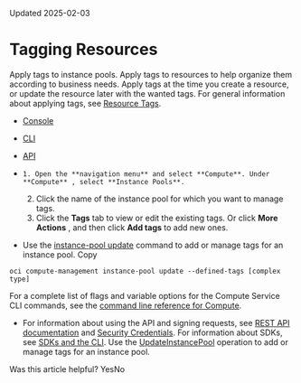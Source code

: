Updated 2025-02-03
# Tagging Resources
Apply tags to instance pools.
Apply tags to resources to help organize them according to business needs. Apply tags at the time you create a resource, or update the resource later with the wanted tags. For general information about applying tags, see [Resource Tags](https://docs.oracle.com/iaas/Content/General/Concepts/resourcetags.htm).
  * [Console](https://docs.oracle.com/en-us/iaas/Content/Compute/Tasks/updatinginstancepool_topic-Tagging_Resources.htm)
  * [CLI](https://docs.oracle.com/en-us/iaas/Content/Compute/Tasks/updatinginstancepool_topic-Tagging_Resources.htm)
  * [API](https://docs.oracle.com/en-us/iaas/Content/Compute/Tasks/updatinginstancepool_topic-Tagging_Resources.htm)


  *     1. Open the **navigation menu** and select **Compute**. Under **Compute** , select **Instance Pools**.
    2. Click the name of the instance pool for which you want to manage tags.
    3. Click the **Tags** tab to view or edit the existing tags. Or click **More Actions** , and then click **Add tags** to add new ones.
  * Use the [instance-pool update](https://docs.oracle.com/iaas/tools/oci-cli/latest/oci_cli_docs/cmdref/compute-management/instance-pool/update.html) command to add or manage tags for an instance pool.
Copy
```
oci compute-management instance-pool update --defined-tags [complex type]
```

For a complete list of flags and variable options for the Compute Service CLI commands, see the [command line reference for Compute](https://docs.oracle.com/iaas/tools/oci-cli/latest/oci_cli_docs/cmdref/compute.html).
  * For information about using the API and signing requests, see [REST API documentation](https://docs.oracle.com/iaas/Content/API/Concepts/usingapi.htm) and [Security Credentials](https://docs.oracle.com/iaas/Content/General/Concepts/credentials.htm). For information about SDKs, see [SDKs and the CLI](https://docs.oracle.com/iaas/Content/API/Concepts/sdks.htm).
Use the [UpdateInstancePool](https://docs.oracle.com/iaas/api/#/en/iaas/latest/InstancePool/UpdateInstancePool) operation to add or manage tags for an instance pool.


Was this article helpful?
YesNo

